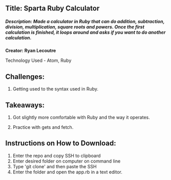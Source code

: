 ## Title: Sparta Ruby Calculator

##### Description: Made a calculator in Ruby that can do addition, subtraction, division, multiplication, square roots and powers. Once the first calculation is finished, it loops around and asks if you want to do another calculation.
**Creator: Ryan Lecoutre**

Technology Used - Atom, Ruby

## Challenges:

1. Getting used to the syntax used in Ruby.

## Takeaways:

1. Got slightly more comfortable with Ruby and the way it operates.

2. Practice with gets and fetch.

## Instructions on How to Download:

1. Enter the repo and copy SSH to clipboard
2. Enter desired folder on computer on command line
3. Type 'git clone' and then paste the SSH
4. Enter the folder and open the app.rb in a text editor.
